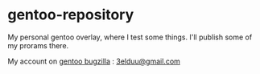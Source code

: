 # gentoo-repository
My personal gentoo overlay, where I test some things.
I'll publish some of my prorams there.

My account on [gentoo bugzilla](bugs.gentoo.org) : 3elduu@gmail.com
